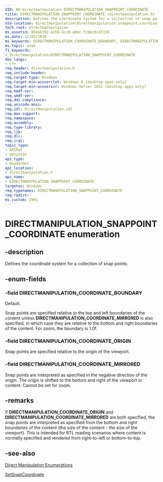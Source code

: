 ```yaml
---
UID: NE:directmanipulation.DIRECTMANIPULATION_SNAPPOINT_COORDINATE
title: DIRECTMANIPULATION_SNAPPOINT_COORDINATE (directmanipulation.h)
description: Defines the coordinate system for a collection of snap points.
old-location: directmanipulation\directmanipulation_snappoint_coordinate.htm
tech.root: directmanipulation
ms.assetid: 954ab792-e2b9-4cc0-a0dc-fcb6c6cdf156
ms.date: 12/05/2018
ms.keywords: DIRECTMANIPULATION_COORDINATE_BOUNDARY, DIRECTMANIPULATION_COORDINATE_MIRRORED, DIRECTMANIPULATION_COORDINATE_ORIGIN, DIRECTMANIPULATION_SNAPPOINT_COORDINATE, DIRECTMANIPULATION_SNAPPOINT_COORDINATE enumeration [Direct Manipulation], directmanipulation.directmanipulation_snappoint_coordinate, directmanipulation/DIRECTMANIPULATION_COORDINATE_BOUNDARY, directmanipulation/DIRECTMANIPULATION_COORDINATE_MIRRORED, directmanipulation/DIRECTMANIPULATION_COORDINATE_ORIGIN, directmanipulation/DIRECTMANIPULATION_SNAPPOINT_COORDINATE
ms.topic: enum
f1_keywords:
- directmanipulation/DIRECTMANIPULATION_SNAPPOINT_COORDINATE
dev_langs:
- c++
req.header: directmanipulation.h
req.include-header: 
req.target-type: Windows
req.target-min-winverclnt: Windows 8 [desktop apps only]
req.target-min-winversvr: Windows Server 2012 [desktop apps only]
req.kmdf-ver: 
req.umdf-ver: 
req.ddi-compliance: 
req.unicode-ansi: 
req.idl: DirectManipulation.idl
req.max-support: 
req.namespace: 
req.assembly: 
req.type-library: 
req.lib: 
req.dll: 
req.irql: 
topic_type:
- APIRef
- kbSyntax
api_type:
- HeaderDef
api_location:
- directmanipulation.h
api_name:
- DIRECTMANIPULATION_SNAPPOINT_COORDINATE
targetos: Windows
req.typenames: DIRECTMANIPULATION_SNAPPOINT_COORDINATE
req.redist: 
ms.custom: 19H1
---
```


# DIRECTMANIPULATION_SNAPPOINT_COORDINATE enumeration


## -description


Defines the coordinate system for a collection of snap points.


## -enum-fields




### -field DIRECTMANIPULATION_COORDINATE_BOUNDARY

Default. 

Snap points are specified relative to the top and left boundaries of the content unless <b>DIRECTMANIPULATION_COORDINATE_MIRRORED</b> is also specified, in which case they are relative to the bottom and right boundaries of the content. For zoom, the boundary is 1.0f.


### -field DIRECTMANIPULATION_COORDINATE_ORIGIN

Snap points are specified relative to the origin of the viewport.


### -field DIRECTMANIPULATION_COORDINATE_MIRRORED

Snap points are interpreted as specified in the negative direction of the origin. The origin is shifted to the bottom and right of the viewport or content. Cannot be set for zoom.


## -remarks



If <b>DIRECTMANIPULATION_COORDINATE_ORIGIN</b> and <b>DIRECTMANIPULATION_COORDINATE_MIRRORED</b> are both specified, the snap points are interpreted as specified from the bottom and right boundaries of the content (the size of the content - the size of the viewport). This is intended for RTL reading scenarios where content is normally specified and rendered from right-to-left or bottom-to-top.




## -see-also




<a href="https://docs.microsoft.com/previous-versions/windows/desktop/directmanipulation/direct-manipulation-enumerations">Direct Manipulation Enumerations</a>



<a href="https://docs.microsoft.com/previous-versions/windows/desktop/api/directmanipulation/nf-directmanipulation-idirectmanipulationprimarycontent-setsnapcoordinate">SetSnapCoordinate</a>
 

 

